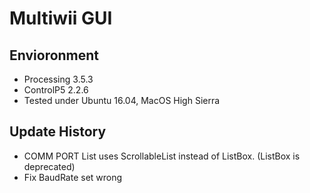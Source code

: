 # Multiwii GUI

## Envioronment

- Processing 3.5.3
- ControlP5 2.2.6
- Tested under Ubuntu 16.04, MacOS High Sierra

## Update History

- COMM PORT List uses ScrollableList instead of ListBox. (ListBox is deprecated)
- Fix BaudRate set wrong


